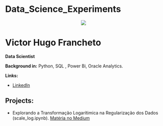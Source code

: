 # Data_Science_Experiments

<p align="center">
  <img src="https://github.com/VictorFrancheto/My_Projects/blob/main/machine.jpg" >
</p>

# Victor Hugo Francheto
**Data Scientist**

**Background in:** Python, SQL , Power Bi, Oracle Analytics.

**Links:**
* [LinkedIn](https://www.linkedin.com/in/victor-hugo-francheto-a600501a1/)


## Projects:
* Explorando a Transformação Logarítimica na Regularização dos Dados (scale_log.ipynb). [Matéria no Medium](http://surl.li/rdnso)

